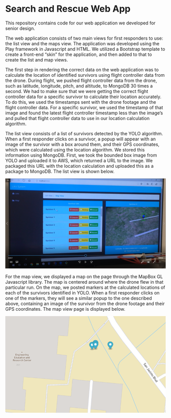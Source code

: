 # Search and Rescue Web App
This repository contains code for our web application we developed for senior design. 

The web application consists of two main views for first responders to use: the list view and the maps view. The application was developed using the Play framework in Javascript and HTML. We utilized a Bootstrap template to create a front-end “skin” for the application, and then added to that to create the list and map views.

The first step in rendering the correct data on the web application was to calculate the location of identified survivors using flight controller data from the drone. During flight, we pushed flight controller data from the drone, such as latitude, longitude, pitch, and altitude, to MongoDB 30 times a second. We had to make sure that we were getting the correct flight controller data for a specific survivor to calculate their location accurately. To do this, we used the timestamps sent with the drone footage and the flight controller data. For a specific survivor, we used the timestamp of that image and found the latest flight controller timestamp less than the image’s and pulled that flight controller data to use in our location calculation algorithm.

The list view consists of a list of survivors detected by the YOLO algorithm. When a first responder clicks on a survivor, a popup will appear with an image of the survivor with a box around them, and their GPS coordinates, which were calculated using the location algorithm. We stored this information using MongoDB. First, we took the bounded box image from YOLO and uploaded it to AWS, which returned a URL to the image. We packaged this URL with the location calculation and uploaded this as a package to MongoDB. The list view is shown below.

![alt text](https://github.com/varunsridhar1/SearchAndRescueWebApp/blob/master/ListView.png "List view")

For the map view, we displayed a map on the page through the MapBox GL Javascript library. The map is centered around where the drone flew in that particular run. On the map, we posted markers at the calculated locations of each of the survivors identified in YOLO. When a first responder clicks on one of the markers, they will see a similar popup to the one described above, containing an image of the survivor from the drone footage and their GPS coordinates. The map view page is displayed below.

![alt text](https://github.com/varunsridhar1/SearchAndRescueWebApp/blob/master/MapView.png "Map view")
